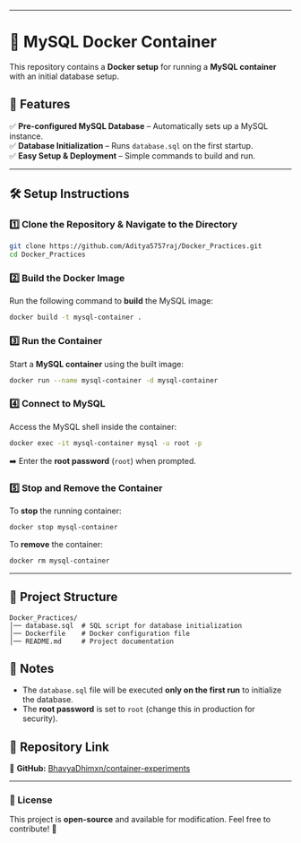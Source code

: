 _____

# 🐳 MySQL Docker Container  

This repository contains a **Docker setup** for running a **MySQL container** with an initial database setup.  

## 📌 Features  
✅ **Pre-configured MySQL Database** – Automatically sets up a MySQL instance.  
✅ **Database Initialization** – Runs `database.sql` on the first startup.  
✅ **Easy Setup & Deployment** – Simple commands to build and run.  

---

## 🛠️ Setup Instructions  

### 1️⃣ Clone the Repository & Navigate to the Directory  
```sh
git clone https://github.com/Aditya5757raj/Docker_Practices.git
cd Docker_Practices
```

### 2️⃣ Build the Docker Image  
Run the following command to **build** the MySQL image:  
```sh
docker build -t mysql-container .
```

### 3️⃣ Run the Container  
Start a **MySQL container** using the built image:  
```sh
docker run --name mysql-container -d mysql-container
```

### 4️⃣ Connect to MySQL  
Access the MySQL shell inside the container:  
```sh
docker exec -it mysql-container mysql -u root -p
```
➡️ Enter the **root password** (`root`) when prompted.  

### 5️⃣ Stop and Remove the Container  
To **stop** the running container:  
```sh
docker stop mysql-container
```
To **remove** the container:  
```sh
docker rm mysql-container
```

---

## 📂 Project Structure  

```
Docker_Practices/
│── database.sql  # SQL script for database initialization
│── Dockerfile    # Docker configuration file
│── README.md     # Project documentation
```

## 📌 Notes  
- The `database.sql` file will be executed **only on the first run** to initialize the database.  
- The **root password** is set to `root` (change this in production for security).  

## 🔗 Repository Link  
🔗 **GitHub:** [BhavyaDhimxn/container-experiments](https://github.com/BhavyaDhimxn/container-experiments.git)  

---

### 📜 License  
This project is **open-source** and available for modification. Feel free to contribute! 🚀  

